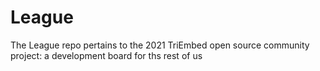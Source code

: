 # League
The League repo pertains to the 2021 TriEmbed open source community project: a development board for ths rest of us
